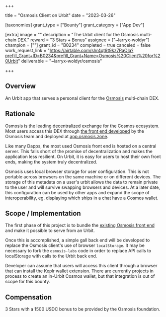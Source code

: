 +++

title = "Osmosis Client on Urbit"
date = "2023-03-26"

[taxonomies]
grant_type = ["Bounty"]
grant_category = ["App Dev"]

[extra]
image = ""
description = "The Urbit client for the Osmosis multi-chain DEX."
reward = "3 Stars + Bonus"
assignee = ["~larryx-woldyr"]
champion = [""]
grant_id = "B0234"
completed = true
canceled = false
work_request_link = "https://airtable.com/shr4qt9t9kz7RaOIa?prefill_Grant+ID=B0234&prefill_Grant+Name=Osmosis%20Client%20for%20Urbit"
deliverable = "~larryx-woldyr/osmosis"

+++


## Overview

An Urbit app that serves a personal client for the [Osmosis](https://app.osmosis.zone) multi-chain DEX.

## Rationale

Osmosis is the leading decentralized exchange for the Cosmos ecosystem. Most users access this DEX through [the front end developed](https://github.com/osmosis-labs/osmosis-frontend) by the Osmosis team and deployed at [app.osmosis.zone](https://app.osmosis.zone).

Like many Dapps, the most used Osmosis front end is hosted on a central server. This falls short of the promise of decentralization and makes the application less resilient. On Urbit, it is easy for users to host their own front ends, making the system truly decentralized.

Osmosis uses local browser storage for user configuration. This is not portable across browsers on the same machine or on different devices. The storage of this metadata on a user's urbit allows the data to remain private to the user and will survive swapping browsers and devices. At a later date, this configuration can be used by other apps and expand the scope of interoperability, eg. displaying which ships in a chat have a Cosmos wallet.

## Scope / Implementation

The first phase of this project is to bundle the [existing Osmosis front end](https://github.com/osmosis-labs/osmosis-frontend) and make it possible to serve from an Urbit.

Once this is accomplished, a simple gall back end will be developed to replace the Osmosis client's use of browser `localStorage`. It may be necessary to fork the `osmosis-labs` code in order to replace API calls to localStorage with calls to the Urbit back end.

Developer can assume that users will access this client through a browser that can install the Keplr wallet extension. There are currently projects in process to create an in-Urbit Cosmos wallet, but that integration is out of scope for this bounty.

## Compensation

3 Stars with a 1500 USDC bonus to be provided by the Osmosis foundation.

